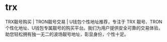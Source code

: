 # trx
TRX靓号购买 | TRON靓号交易 | U钱包个性地址推荐，专注于 TRX 靓号、TRON 个性化地址、U钱包专属靓号的购买平台。我们为用户提供安全可靠的交易体验，助您轻松拥有独一无二的波场靓号地址，彰显身份，个性十足。
